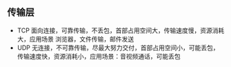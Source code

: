 ## 传输层
- TCP
面向连接，可靠传输，不丢包，首部占用空间大，传输速度慢，资源消耗大，应用场景 浏览器，文件传输，邮件发送
- UDP
无连接，不可靠传输，尽最大努力交付，首部占用空间小，可能丢包，传输速度快，资源消耗小，应用场景：音视频通话，可能丢包

